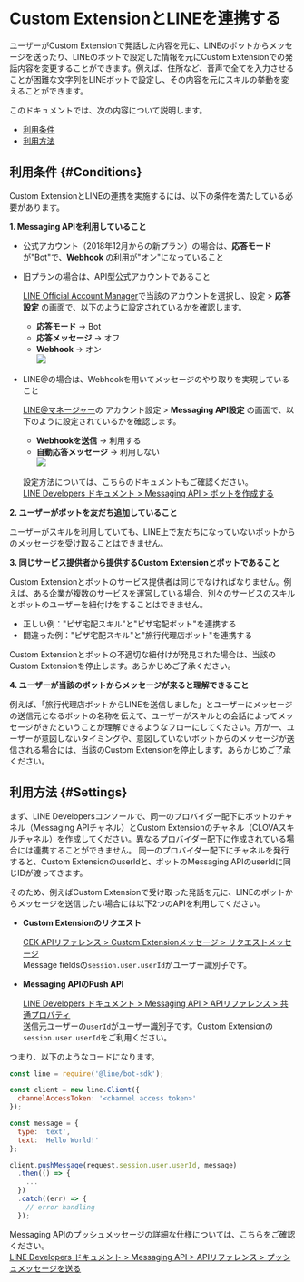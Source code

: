# Custom ExtensionとLINEを連携する

ユーザーがCustom Extensionで発話した内容を元に、LINEのボットからメッセージを送ったり、LINEのボットで設定した情報を元にCustom Extensionでの発話内容を変更することができます。例えば、住所など、音声で全てを入力させることが困難な文字列をLINEボットで設定し、その内容を元にスキルの挙動を変えることができます。

このドキュメントでは、次の内容について説明します。
* [利用条件](#Conditions)
* [利用方法](#Settings)

## 利用条件 {#Conditions}

Custom ExtensionとLINEの連携を実施するには、以下の条件を満たしている必要があります。

**1. Messaging APIを利用していること**  

* 公式アカウント（2018年12月からの新プラン）の場合は、**応答モード** が"Bot"で、**Webhook** の利用が"オン"になっていること
* 旧プランの場合は、API型公式アカウントであること

  [LINE Official Account Manager](https://manager.line.biz/)で当該のアカウントを選択し、設定 > **応答設定** の画面で、以下のように設定されているかを確認します。
  - **応答モード** → Bot
  - **応答メッセージ** → オフ
  - **Webhook** → オン  
  ![](/CEK/Assets/Images/CEK_Messaging_API_OA_Manager.png)

* LINE@の場合は、Webhookを用いてメッセージのやり取りを実現していること

  [LINE@マネージャー](https://admin-official.line.me/)の アカウント設定 > **Messaging API設定** の画面で、以下のように設定されているかを確認します。  
  - **Webhookを送信** → 利用する
  - **自動応答メッセージ** → 利用しない  
  ![](/CEK/Assets/Images/CEK_Messaging_API_LineManager.png)

  設定方法については、こちらのドキュメントもご確認ください。  
  [LINE Developers ドキュメント > Messaging API > ボットを作成する](https://developers.line.biz/ja/docs/messaging-api/building-bot/)

**2. ユーザーがボットを友だち追加していること**

  ユーザーがスキルを利用していても、LINE上で友だちになっていないボットからのメッセージを受け取ることはできません。

**3. 同じサービス提供者から提供するCustom Extensionとボットであること**

  Custom Extensionとボットのサービス提供者は同じでなければなりません。例えば、ある企業が複数のサービスを運営している場合、別々のサービスのスキルとボットのユーザーを紐付けをすることはできません。

  * 正しい例："ピザ宅配スキル"と"ピザ宅配ボット"を連携する
  * 間違った例："ピザ宅配スキル"と"旅行代理店ボット"を連携する

  Custom Extensionとボットの不適切な紐付けが発見された場合は、当該のCustom Extensionを停止します。あらかじめご了承ください。

**4. ユーザーが当該のボットからメッセージが来ると理解できること**

  例えば、「旅行代理店ボットからLINEを送信しました」とユーザーにメッセージの送信元となるボットの名称を伝えて、ユーザーがスキルとの会話によってメッセージがきたということが理解できるようなフローにしてください。万が一、ユーザーが意図しないタイミングや、意図していないボットからのメッセージが送信される場合には、当該のCustom Extensionを停止します。あらかじめご了承ください。

## 利用方法 {#Settings}

まず、LINE Developersコンソールで、同一のプロバイダー配下にボットのチャネル（Messaging APIチャネル）とCustom Extensionのチャネル（CLOVAスキルチャネル）を作成してください。異なるプロバイダー配下に作成されている場合には連携することができません。
同一のプロバイダー配下にチャネルを発行すると、Custom ExtensionのuserIdと、ボットのMessaging APIのuserIdに同じIDが渡ってきます。

そのため、例えばCustom Extensionで受け取った発話を元に、LINEのボットからメッセージを送信したい場合には以下2つのAPIを利用してください。
* **Custom Extensionのリクエスト**  

  [CEK APIリファレンス > Custom Extensionメッセージ > リクエストメッセージ](/CEK/References/CEK_API.md#CustomExtRequestMessage)  
  Message fieldsの`session.user.userId`​がユーザー識別子です。

* **Messaging APIのPush API**  

  [LINE Developers ドキュメント > Messaging API > APIリファレンス > 共通プロパティ](https://developers.line.biz/ja/reference/messaging-api/#common-properties)  
  送信元ユーザーの`userId`がユーザー識別子です。​Custom Extensionの`session.user.userId`​をご利用ください。  

つまり、以下のようなコードになります。
```js
const line = require('@line/bot-sdk');

const client = new line.Client({
  channelAccessToken: '<channel access token>'
});

const message = {
  type: 'text',
  text: 'Hello World!'
};

client.pushMessage(request.​session.user.userId​​​, message)
  .then(() => {
    ...
  })
  .catch((err) => {
    // error handling
  });​
```
Messaging APIのプッシュメッセージの詳細な仕様については、こちらをご確認ください。  
[LINE Developers ドキュメント > Messaging API > APIリファレンス > プッシュメッセージを送る](https://developers.line.biz/ja/reference/messaging-api/#send-push-message)
​
